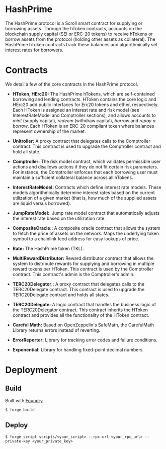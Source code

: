 # HashPrime

The HashPrime protocol is a Scroll smart contract for supplying or borrowing assets. Through the hToken contracts, accounts on the blockchain supply capital (SEI or ERC-20 tokens) to receive hTokens or borrow assets from the protocol (holding other assets as collateral). The HashPrime hToken contracts track these balances and algorithmically set interest rates for borrowers.

# Contracts

We detail a few of the core contracts in the HashPrime protocol.

- **HToken, HErc20:** The HashPrime hTokens, which are self-contained borrowing and lending contracts. HToken contains the core logic and HErc20 add public interfaces for Erc20 tokens and ether, respectively. Each HToken is assigned an interest rate and risk model (see InterestRateModel and Comptroller sections), and allows accounts to _mint_ (supply capital), _redeem_ (withdraw capital), _borrow_ and _repay a borrow_. Each HToken is an ERC-20 compliant token where balances represent ownership of the market.

- **Unitroller:** A proxy contract that delegates calls to the Comptroller contract. This contract is used to upgrade the Comptroller contract and hold all state.

- **Comptroller:** The risk model contract, which validates permissible user actions and disallows actions if they do not fit certain risk parameters. For instance, the Comptroller enforces that each borrowing user must maintain a sufficient collateral balance across all hTokens.

- **InterestRateModel:** Contracts which define interest rate models. These models algorithmically determine interest rates based on the current utilization of a given market (that is, how much of the supplied assets are liquid versus borrowed).

- **JumpRateModel:**: Jump rate model contract that automatically adjusts the interest rate based on the utilization rate.

- **CompositeOracle:**: A composite oracle contract that allows the system to fetch the price of assets on the network. Maps the underlying token symbol to a chainlink feed address for easy lookups of price.

- **Rate:** The HashPrime token (TKL).

- **MultiRewardDistributor:** Reward distributor contract that allows the system to distribute rewards for supplying and borrowing in multiple reward tokens per HToken. This contract is used by the Comptroller contract. This contract's admin is the Comptroller's admin.

- **TERC20Delegator:**: A proxy contract that delegates calls to the TERC20Delegate contract. This contract is used to upgrade the TERC20Delegate contract and holds all states.

- **TERC20Delegate:** A logic contract that handles the business logic of the TERC20Delegator contract. This contract inherits the HToken contract and provides all the functionality of the HToken contract.

- **Careful Math:** Based on OpenZeppelin's SafeMath, the CarefulMath Library returns errors instead of reverting.

- **ErrorReporter:** Library for tracking error codes and failure conditions.

- **Exponential:** Library for handling fixed-point decimal numbers.

# Deployment

## Build

Built with [Foundry](https://book.getfoundry.sh/).

```shell
$ forge build
```

## Deploy

```shell
$ forge script scripts/<your_script> --rpc-url <your_rpc_url> --private-key <your_private_key>
```
